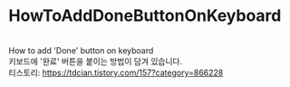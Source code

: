 # HowToAddDoneButtonOnKeyboard
<br>How to add 'Done' button on keyboard
<br>키보드에 '완료' 버튼을 붙이는 방법이 담겨 있습니다.
<br>티스토리: https://tdcian.tistory.com/157?category=866228
